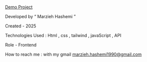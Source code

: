 [Demo Project](https://maryhashemi1990.github.io/music--player-api/)

Developed by “ Marzieh Hashemi ”

Created - 2025

Technologies Used : Html , css , tailwind , javaScript , API

Role - Frontend

How to reach me : with my gmail marzieh.hashemi1990@gmail.com
